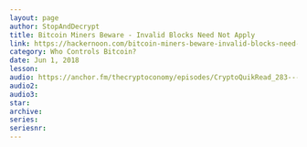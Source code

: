 ```yaml
---
layout: page
author: StopAndDecrypt
title: Bitcoin Miners Beware - Invalid Blocks Need Not Apply
link: https://hackernoon.com/bitcoin-miners-beware-invalid-blocks-need-not-apply-51c293ee278b
category: Who Controls Bitcoin?
date: Jun 1, 2018
lesson: 
audio: https://anchor.fm/thecryptoconomy/episodes/CryptoQuikRead_283---Invalid-Blocks-Need-Not-Apply-StopAndDecrypt-e4uu7j/a-akrfpv
audio2: 
audio3: 
star: 
archive: 
series: 
seriesnr: 
---
```

